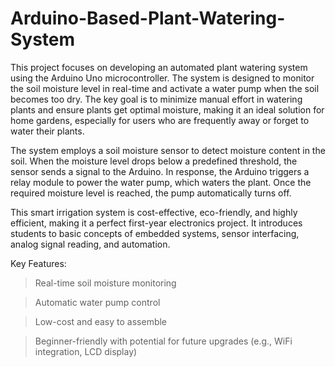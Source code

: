 # Arduino-Based-Plant-Watering-System
This project focuses on developing an automated plant watering system using the Arduino Uno microcontroller. The system is designed to monitor the soil moisture level in real-time and activate a water pump when the soil becomes too dry. The key goal is to minimize manual effort in watering plants and ensure plants get optimal moisture, making it an ideal solution for home gardens, especially for users who are frequently away or forget to water their plants.

The system employs a soil moisture sensor to detect moisture content in the soil. When the moisture level drops below a predefined threshold, the sensor sends a signal to the Arduino. In response, the Arduino triggers a relay module to power the water pump, which waters the plant. Once the required moisture level is reached, the pump automatically turns off.

This smart irrigation system is cost-effective, eco-friendly, and highly efficient, making it a perfect first-year electronics project. It introduces students to basic concepts of embedded systems, sensor interfacing, analog signal reading, and automation.

Key Features:
> Real-time soil moisture monitoring

>Automatic water pump control

>Low-cost and easy to assemble

>Beginner-friendly with potential for future upgrades (e.g., WiFi integration, LCD display)

